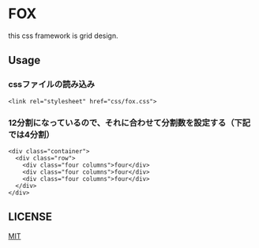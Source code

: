 # FOX
this css framework is grid design.

## Usage
  ### cssファイルの読み込み
    <link rel="stylesheet" href="css/fox.css">
  ### 12分割になっているので、それに合わせて分割数を設定する（下記では4分割）
    <div class="container">
      <div class="row">
        <div class="four columns">four</div>
        <div class="four columns">four</div>
        <div class="four columns">four</div>
      </div>
    </div>

## LICENSE
[MIT](https://desandro.mit-license.org/)
